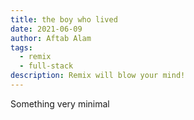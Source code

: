 ```yaml
---
title: the boy who lived
date: 2021-06-09
author: Aftab Alam
tags:
  - remix
  - full-stack
description: Remix will blow your mind!
---
```


Something very minimal
